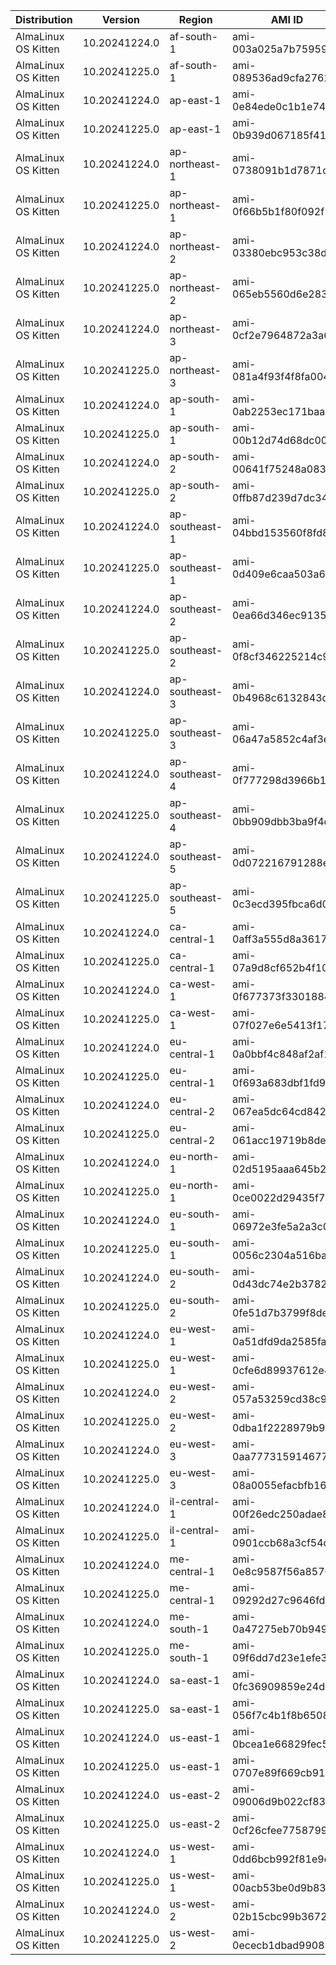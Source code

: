 | Distribution        | Version       | Region         | AMI ID                | Arch    |
| ------------------- | ------------- | -------------- | --------------------- | ------- |
| AlmaLinux OS Kitten | 10.20241224.0 | af-south-1     | ami-003a025a7b759591f | x86_64  |
| AlmaLinux OS Kitten | 10.20241225.0 | af-south-1     | ami-089536ad9cfa2762b | aarch64 |
| AlmaLinux OS Kitten | 10.20241224.0 | ap-east-1      | ami-0e84ede0c1b1e74d2 | x86_64  |
| AlmaLinux OS Kitten | 10.20241225.0 | ap-east-1      | ami-0b939d067185f41f0 | aarch64 |
| AlmaLinux OS Kitten | 10.20241224.0 | ap-northeast-1 | ami-0738091b1d7871c73 | x86_64  |
| AlmaLinux OS Kitten | 10.20241225.0 | ap-northeast-1 | ami-0f66b5b1f80f092f2 | aarch64 |
| AlmaLinux OS Kitten | 10.20241224.0 | ap-northeast-2 | ami-03380ebc953c38d98 | x86_64  |
| AlmaLinux OS Kitten | 10.20241225.0 | ap-northeast-2 | ami-065eb5560d6e283e2 | aarch64 |
| AlmaLinux OS Kitten | 10.20241224.0 | ap-northeast-3 | ami-0cf2e7964872a3a67 | x86_64  |
| AlmaLinux OS Kitten | 10.20241225.0 | ap-northeast-3 | ami-081a4f93f4f8fa004 | aarch64 |
| AlmaLinux OS Kitten | 10.20241224.0 | ap-south-1     | ami-0ab2253ec171baac1 | x86_64  |
| AlmaLinux OS Kitten | 10.20241225.0 | ap-south-1     | ami-00b12d74d68dc00f5 | aarch64 |
| AlmaLinux OS Kitten | 10.20241224.0 | ap-south-2     | ami-00641f75248a08352 | x86_64  |
| AlmaLinux OS Kitten | 10.20241225.0 | ap-south-2     | ami-0ffb87d239d7dc340 | aarch64 |
| AlmaLinux OS Kitten | 10.20241224.0 | ap-southeast-1 | ami-04bbd153560f8fd86 | x86_64  |
| AlmaLinux OS Kitten | 10.20241225.0 | ap-southeast-1 | ami-0d409e6caa503a61f | aarch64 |
| AlmaLinux OS Kitten | 10.20241224.0 | ap-southeast-2 | ami-0ea66d346ec913568 | x86_64  |
| AlmaLinux OS Kitten | 10.20241225.0 | ap-southeast-2 | ami-0f8cf346225214c94 | aarch64 |
| AlmaLinux OS Kitten | 10.20241224.0 | ap-southeast-3 | ami-0b4968c6132843d8a | x86_64  |
| AlmaLinux OS Kitten | 10.20241225.0 | ap-southeast-3 | ami-06a47a5852c4af3e5 | aarch64 |
| AlmaLinux OS Kitten | 10.20241224.0 | ap-southeast-4 | ami-0f777298d3966b133 | x86_64  |
| AlmaLinux OS Kitten | 10.20241225.0 | ap-southeast-4 | ami-0bb909dbb3ba9f4d1 | aarch64 |
| AlmaLinux OS Kitten | 10.20241224.0 | ap-southeast-5 | ami-0d072216791288e41 | x86_64  |
| AlmaLinux OS Kitten | 10.20241225.0 | ap-southeast-5 | ami-0c3ecd395fbca6d04 | aarch64 |
| AlmaLinux OS Kitten | 10.20241224.0 | ca-central-1   | ami-0aff3a555d8a3617f | x86_64  |
| AlmaLinux OS Kitten | 10.20241225.0 | ca-central-1   | ami-07a9d8cf652b4f10a | aarch64 |
| AlmaLinux OS Kitten | 10.20241224.0 | ca-west-1      | ami-0f677373f33018843 | x86_64  |
| AlmaLinux OS Kitten | 10.20241225.0 | ca-west-1      | ami-07f027e6e5413f174 | aarch64 |
| AlmaLinux OS Kitten | 10.20241224.0 | eu-central-1   | ami-0a0bbf4c848af2af1 | x86_64  |
| AlmaLinux OS Kitten | 10.20241225.0 | eu-central-1   | ami-0f693a683dbf1fd95 | aarch64 |
| AlmaLinux OS Kitten | 10.20241224.0 | eu-central-2   | ami-067ea5dc64cd842e8 | x86_64  |
| AlmaLinux OS Kitten | 10.20241225.0 | eu-central-2   | ami-061acc19719b8de9d | aarch64 |
| AlmaLinux OS Kitten | 10.20241224.0 | eu-north-1     | ami-02d5195aaa645b2d9 | x86_64  |
| AlmaLinux OS Kitten | 10.20241225.0 | eu-north-1     | ami-0ce0022d29435f7e9 | aarch64 |
| AlmaLinux OS Kitten | 10.20241224.0 | eu-south-1     | ami-06972e3fe5a2a3c06 | x86_64  |
| AlmaLinux OS Kitten | 10.20241225.0 | eu-south-1     | ami-0056c2304a516ba2c | aarch64 |
| AlmaLinux OS Kitten | 10.20241224.0 | eu-south-2     | ami-0d43dc74e2b37823b | x86_64  |
| AlmaLinux OS Kitten | 10.20241225.0 | eu-south-2     | ami-0fe51d7b3799f8dec | aarch64 |
| AlmaLinux OS Kitten | 10.20241224.0 | eu-west-1      | ami-0a51dfd9da2585fa9 | x86_64  |
| AlmaLinux OS Kitten | 10.20241225.0 | eu-west-1      | ami-0cfe6d89937612e41 | aarch64 |
| AlmaLinux OS Kitten | 10.20241224.0 | eu-west-2      | ami-057a53259cd38c906 | x86_64  |
| AlmaLinux OS Kitten | 10.20241225.0 | eu-west-2      | ami-0dba1f2228979b999 | aarch64 |
| AlmaLinux OS Kitten | 10.20241224.0 | eu-west-3      | ami-0aa77731591467751 | x86_64  |
| AlmaLinux OS Kitten | 10.20241225.0 | eu-west-3      | ami-08a0055efacbfb16d | aarch64 |
| AlmaLinux OS Kitten | 10.20241224.0 | il-central-1   | ami-00f26edc250adae88 | x86_64  |
| AlmaLinux OS Kitten | 10.20241225.0 | il-central-1   | ami-0901ccb68a3cf54dd | aarch64 |
| AlmaLinux OS Kitten | 10.20241224.0 | me-central-1   | ami-0e8c9587f56a85764 | x86_64  |
| AlmaLinux OS Kitten | 10.20241225.0 | me-central-1   | ami-09292d27c9646fd98 | aarch64 |
| AlmaLinux OS Kitten | 10.20241224.0 | me-south-1     | ami-0a47275eb70b949ab | x86_64  |
| AlmaLinux OS Kitten | 10.20241225.0 | me-south-1     | ami-09f6dd7d23e1efe3b | aarch64 |
| AlmaLinux OS Kitten | 10.20241224.0 | sa-east-1      | ami-0fc36909859e24d67 | x86_64  |
| AlmaLinux OS Kitten | 10.20241225.0 | sa-east-1      | ami-056f7c4b1f8b6508c | aarch64 |
| AlmaLinux OS Kitten | 10.20241224.0 | us-east-1      | ami-0bcea1e66829fec5b | x86_64  |
| AlmaLinux OS Kitten | 10.20241225.0 | us-east-1      | ami-0707e89f669cb9128 | aarch64 |
| AlmaLinux OS Kitten | 10.20241224.0 | us-east-2      | ami-09006d9b022cf83bf | x86_64  |
| AlmaLinux OS Kitten | 10.20241225.0 | us-east-2      | ami-0cf26cfee77587998 | aarch64 |
| AlmaLinux OS Kitten | 10.20241224.0 | us-west-1      | ami-0dd6bcb992f81e9dd | x86_64  |
| AlmaLinux OS Kitten | 10.20241225.0 | us-west-1      | ami-00acb53be0d9b83f8 | aarch64 |
| AlmaLinux OS Kitten | 10.20241224.0 | us-west-2      | ami-02b15cbc99b36723b | x86_64  |
| AlmaLinux OS Kitten | 10.20241225.0 | us-west-2      | ami-0ececb1dbad990839 | aarch64 |
